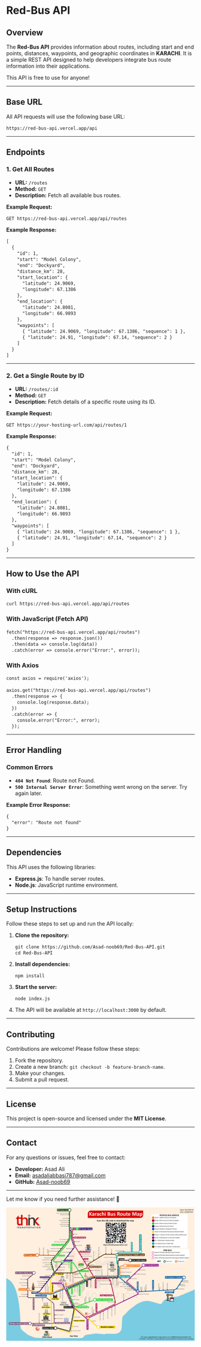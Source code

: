 **Red-Bus API**
===============

**Overview**
------------

The **Red-Bus API** provides information about routes, including start and end points, distances, waypoints, and geographic coordinates in **KARACHI**. It is a simple REST API designed to help developers integrate bus route information into their applications.

This API is free to use for anyone!

* * * * *

**Base URL**
------------

All API requests will use the following base URL:

```
https://red-bus-api.vercel.app/api

```

* * * * *

**Endpoints**
-------------

### 1\. Get All Routes

-   **URL:** `/routes`
-   **Method:** `GET`
-   **Description:** Fetch all available bus routes.

**Example Request:**

```
GET https://red-bus-api.vercel.app/api/routes
```

**Example Response:**

```
[
  {
    "id": 1,
    "start": "Model Colony",
    "end": "Dockyard",
    "distance_km": 28,
    "start_location": {
      "latitude": 24.9069,
      "longitude": 67.1386
    },
    "end_location": {
      "latitude": 24.8081,
      "longitude": 66.9893
    },
    "waypoints": [
      { "latitude": 24.9069, "longitude": 67.1386, "sequence": 1 },
      { "latitude": 24.91, "longitude": 67.14, "sequence": 2 }
    ]
  }
]

```

* * * * *

### 2\. Get a Single Route by ID

-   **URL:** `/routes/:id`
-   **Method:** `GET`
-   **Description:** Fetch details of a specific route using its ID.

**Example Request:**

```
GET https://your-hosting-url.com/api/routes/1

```

**Example Response:**

```
{
  "id": 1,
  "start": "Model Colony",
  "end": "Dockyard",
  "distance_km": 28,
  "start_location": {
    "latitude": 24.9069,
    "longitude": 67.1386
  },
  "end_location": {
    "latitude": 24.8081,
    "longitude": 66.9893
  },
  "waypoints": [
    { "latitude": 24.9069, "longitude": 67.1386, "sequence": 1 },
    { "latitude": 24.91, "longitude": 67.14, "sequence": 2 }
  ]
}

```

* * * * *

**How to Use the API**
----------------------

### With cURL

```
curl https://red-bus-api.vercel.app/api/routes

```

### With JavaScript (Fetch API)

```
fetch("https://red-bus-api.vercel.app/api/routes")
  .then(response => response.json())
  .then(data => console.log(data))
  .catch(error => console.error("Error:", error));

```

### With Axios

```
const axios = require('axios');

axios.get("https://red-bus-api.vercel.app/api/routes")
  .then(response => {
    console.log(response.data);
  })
  .catch(error => {
    console.error("Error:", error);
  });

```

* * * * *

**Error Handling**
------------------

### Common Errors

-   **`404 Not Found`**: Route not Found.
-   **`500 Internal Server Error`**: Something went wrong on the server. Try again later.

**Example Error Response:**

```
{
  "error": "Route not found"
}

```

* * * * *

**Dependencies**
----------------

This API uses the following libraries:

-   **Express.js**: To handle server routes.
-   **Node.js**: JavaScript runtime environment.

* * * * *

**Setup Instructions**
----------------------

Follow these steps to set up and run the API locally:

1.  **Clone the repository:**

    ```
    git clone https://github.com/Asad-noob69/Red-Bus-API.git
    cd Red-Bus-API

    ```

2.  **Install dependencies:**

    ```
    npm install

    ```

3.  **Start the server:**

    ```
    node index.js

    ```

4.  The API will be available at `http://localhost:3000` by default.

* * * * *

**Contributing**
----------------

Contributions are welcome! Please follow these steps:

1.  Fork the repository.
2.  Create a new branch: `git checkout -b feature-branch-name`.
3.  Make your changes.
4.  Submit a pull request.

* * * * *

**License**
-----------

This project is open-source and licensed under the **MIT License**.

* * * * *

**Contact**
-----------

For any questions or issues, feel free to contact:

-   **Developer:** Asad Ali
-   **Email:** <asadaliabbasi787@gmail.com>
-   **GitHub:** [Asad-noob69](https://github.com/Asad-noob69)

* * * * *

Let me know if you need further assistance! 🚀

![Red Bus Route in Karachi](images/Route.jpg)
